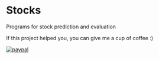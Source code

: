 # Stocks
Programs for stock prediction and evaluation

If this project helped you, you can give me a cup of coffee :)

[![paypal](https://www.paypalobjects.com/en_US/i/btn/btn_donateCC_LG.gif)]()
